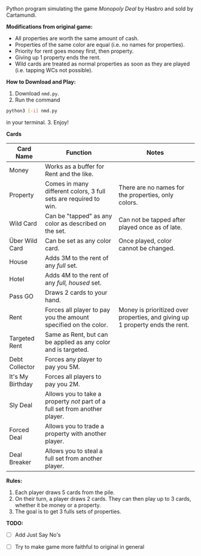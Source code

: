 Python program simulating the game *Monopoly Deal* by Hasbro and sold by Cartamundi.

**Modifications from original game:**

* All properties are worth the same amount of cash.
* Properties of the same color are equal (i.e. no names for properties).
* Priority for rent goes money first, then property.
* Giving up 1 property ends the rent.
* Wild cards are treated as normal properties as soon as they are played (i.e. tapping WCs not possible).

**How to Download and Play:**

1. Download `nmd.py`.
2. Run the command
```bash
python3 [-i] nmd.py
```
in your terminal.
3. Enjoy!

**Cards**

Card Name | Function | Notes
--------- | -------- | -----
Money | Works as a buffer for Rent and the like.
Property | Comes in many different colors, 3 full sets are required to win. | There are no names for the properties, only colors.
Wild Card | Can be "tapped" as any color as described on the set. | Can not be tapped after played once as of late.
Über Wild Card | Can be set as any color card. | Once played, color cannot be changed.
House | Adds 3M to the rent of any *full* set.
Hotel | Adds 4M to the rent of any *full, housed* set.
Pass GO | Draws 2 cards to your hand.
Rent | Forces all player to pay you the amount specified on the color. | Money is prioritized over properties, and giving up 1 property ends the rent.
Targeted Rent | Same as Rent, but can be applied as any color and is targeted.
Debt Collector | Forces any player to pay you 5M.
It's My Birthday | Forces all players to pay you 2M.
Sly Deal | Allows you to take a property *not* part of a full set from another player.
Forced Deal | Allows you to trade a property with another player.
Deal Breaker | Allows you to steal a full set from another player.

**Rules:**

1. Each player draws 5 cards from the pile.
2. On their turn, a player draws 2 cards. They can then play up to 3 cards, whether it be money or a property.
3. The goal is to get 3 fulls sets of properties.

**TODO:**

- [ ] Add Just Say No's
- [ ] Try to make game more faithful to original in general

